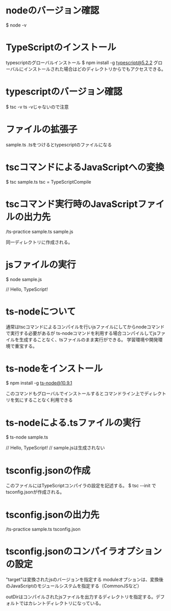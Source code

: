 # nodeのバージョン確認
$ node -v

# TypeScriptのインストール

typescriptのグローバルインストール
$ npm install -g typescript@5.2.2
グローバルにインストールされた場合はどのディレクトリからでもアクセスできる。


# typescriptのバージョン確認

$ tsc -v
ts -vじゃないので注意

# ファイルの拡張子
sample.ts
.tsをつけるとtypescriptのファイルになる


# tscコマンドによるJavaScriptへの変換
$ tsc sample.ts
tsc = TypeScriptCompile


# tscコマンド実行時のJavaScriptファイルの出力先
/ts-practice
 sample.ts
 sample.js

同一ディレクトリに作成される。

# jsファイルの実行
$ node sample.js

// Hello, TypeScript!

# ts-nodeについて
通常はtscコマンドによるコンパイルを行いjsファイルにしてからnodeコマンドで実行する必要があるが
ts-nodeコマンドを利用する場合コンパイルしてjsファイルを生成することなく、tsファイルのまま実行ができる。
学習環境や開発環境で重宝する。

# ts-nodeをインストール

$ npm install -g ts-node@10.9.1

このコマンドもグローバルでインストールするとコマンドライン上でディレクトリを気にすることなく利用できる

# ts-nodeによる.tsファイルの実行

$ ts-node sample.ts

// Hello, TypeScript!
// sample.jsは生成されない

# tsconfig.jsonの作成
このファイルにはTypeScriptコンパイラの設定を記述する。
$ tsc --init
でtsconfig.jsonが作成される。

# tsconfig.jsonの出力先
/ts-practice
 sample.ts
 tsconfig.json
 
# tsconfig.jsonのコンパイラオプションの設定
"target"は変換されたjsのバージョンを指定する
moduleオプションは、変換後のJavaScriptのモジュールシステムを指定する（CommonJSなど）

outDirはコンパイルされたjsファイルを出力するディレクトリを指定する。デフォルトではカレントディレクトリになっている。

